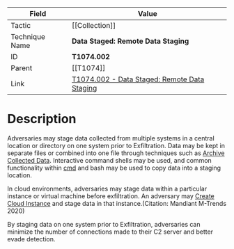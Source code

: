 
|Field|Value|
|---|---|
|Tactic|[[Collection]]|
|Technique Name|**Data Staged: Remote Data Staging**|
|ID|**T1074.002**|
|Parent|[[T1074]]|
|Link|[T1074.002 - Data Staged: Remote Data Staging](https://attack.mitre.org/techniques/T1074/002)|

# Description

Adversaries may stage data collected from multiple systems in a central location or directory on one system prior to Exfiltration. Data may be kept in separate files or combined into one file through techniques such as [Archive Collected Data](https://attack.mitre.org/techniques/T1560). Interactive command shells may be used, and common functionality within [cmd](https://attack.mitre.org/software/S0106) and bash may be used to copy data into a staging location.

In cloud environments, adversaries may stage data within a particular instance or virtual machine before exfiltration. An adversary may [Create Cloud Instance](https://attack.mitre.org/techniques/T1578/002) and stage data in that instance.(Citation: Mandiant M-Trends 2020)

By staging data on one system prior to Exfiltration, adversaries can minimize the number of connections made to their C2 server and better evade detection.
